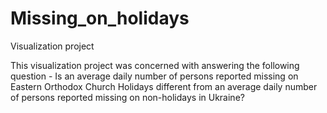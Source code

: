 # Missing_on_holidays
Visualization project

This visualization project was concerned with answering the following question - Is an average daily number of persons reported missing on Eastern Orthodox Church Holidays different from an average daily number of persons reported missing on non-holidays in Ukraine?
